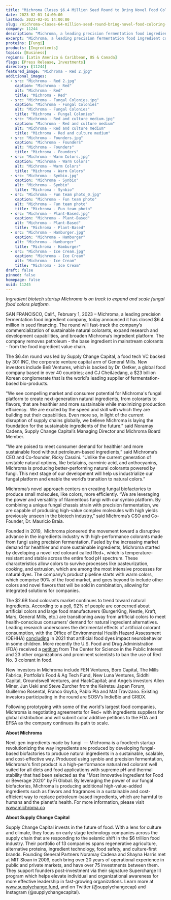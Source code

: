```yaml
---
title: "Michroma Closes $6.4 Million Seed Round to Bring Novel Food Coloring to Market"
date: 2023-02-01 14:00:00
lastmod: 2023-02-01 14:00:00
slug: /michroma-closes-64-million-seed-round-bring-novel-food-coloring-market
company: 11244
description: "Michroma, a leading precision fermentation food ingredient company, today announced it has closed $6.4 million in seed financing."
excerpt: "Michroma, a leading precision fermentation food ingredient company, today announced it has closed $6.4 million in seed financing."
proteins: [Fungi]
products: [Ingredients]
topics: [Business]
regions: [Latin America & Caribbean, US & Canada]
flags: [Press Release, Investments]
directory: [11244]
featured_image: "Michroma - Red 2.jpg"
additional_images:
  - src: "Michroma - Red 2.jpg"
    caption: "Michroma - Red"
    alt: "Michroma - Red"
    title: "Michroma - Red"
  - src: "Michroma - Fungal Colonies.jpg"
    caption: "Michroma - Fungal Colonies"
    alt: "Michroma - Fungal Colonies"
    title: "Michroma - Fungal Colonies"
  - src: "Michroma - Red and culture medium.jpg"
    caption: "Michroma - Red and culture medium"
    alt: "Michroma - Red and culture medium"
    title: "Michroma - Red and culture medium"
  - src: "Michroma - Founders.jpg"
    caption: "Michroma - Founders"
    alt: "Michroma - Founders"
    title: "Michroma - Founders"
  - src: "Michroma - Warm Colors.jpg"
    caption: "Michroma - Warm Colors"
    alt: "Michroma - Warm Colors"
    title: "Michroma - Warm Colors"
  - src: "Michroma - Synbio.jpg"
    caption: "Michroma - Synbio"
    alt: "Michroma - Synbio"
    title: "Michroma - Synbio"
  - src: "Michroma - Fun team photo_0.jpg"
    caption: "Michroma - Fun team photo"
    alt: "Michroma - Fun team photo"
    title: "Michroma - Fun team photo"
  - src: "Michroma - Plant-Based.jpg"
    caption: "Michroma - Plant-Based"
    alt: "Michroma - Plant-Based"
    title: "Michroma - Plant-Based"
  - src: "Michroma - Hamburger.jpg"
    caption: "Michroma - Hamburger"
    alt: "Michroma - Hamburger"
    title: "Michroma - Hamburger"
  - src: "Michroma - Ice Cream.jpg"
    caption: "Michroma - Ice Cream"
    alt: "Michroma - Ice Cream"
    title: "Michroma - Ice Cream"
draft: false
pinned: false
homepage: false
uuid: 11245
---
```

<p><em>Ingredient biotech startup Michroma is on track to expand and scale fungal food colors platform.</em></p>
<p>SAN FRANCISCO, Calif., February 1, 2023 – Michroma, a leading precision fermentation food ingredient company, today announced it has closed $6.4 million in seed financing. The round will fast-track the company’s commercialization of sustainable natural colorants, expand research and development capabilities, and broaden Michroma’s ingredient platform. The company removes petroleum - the base ingredient in mainstream colorants - from the food ingredient value chain.</p>
<p>The $6.4m round was led by Supply Change Capital, a food tech VC backed by 301 INC, the corporate venture capital arm of General Mills. New investors include Be8 Ventures, which is backed by Dr. Oetker, a global food company based in over 40 countries; and CJ CheilJedang, a $23 billion Korean conglomerate that is the world's leading supplier of fermentation-based bio-products.</p>
<p>"We see compelling market and consumer potential for Michroma's fungal platform to create next-generation natural ingredients, from colorants to flavors, that are healthier and more sustainable while maximizing production efficiency.  We are excited by the speed and skill with which they are building out their capabilities. Even more so, in light of the current disruption of supply chains globally, we believe Michroma is laying the foundation for the sustainable ingredients of the future." said Noramay Cadena, Supply Change Capital’s Managing Director and Michroma Board Member.</p>
<p>"We are poised to meet consumer demand for healthier and more sustainable food without petroleum-based ingredients,” said Michroma’s CEO and Co-founder, Ricky Cassini. “Unlike the current generation of unstable natural options, like betalains, carminic acid, and anthocyanins, Michroma is producing better-performing natural colorants powered by fungi. This next stage of our development will help us industrialize our fungal platform and enable the world’s transition to natural colors.”</p>
<p>Michroma’s novel approach centers on creating fungal biofactories to produce small molecules, like colors, more efficiently. “We are leveraging the power and versatility of filamentous fungi with our synbio platform. By combining a unique fungal chassis strain with precision fermentation, we are capable of producing high-value complex molecules with high yields previously unseen in the biotech industry,” said Michroma’s CSO and Co-Founder, Dr. Mauricio Braia.</p>
<p>Founded in 2019,  Michroma pioneered the movement toward a disruptive advance in the ingredients industry with high-performance colorants made from fungi using precision fermentation. Fueled by the increasing market demand for healthier and more sustainable ingredients, Michroma started by developing a novel red colorant called Red+, which is temperature-resistant and stable across the entire food pH spectrum. These characteristics allow colors to survive processes like pasteurization, cooking, and extrusion, which are among the most intensive processes for natural dyes. The company’s product pipeline starts with warm colors, which comprise 90% of the food market, and goes beyond to include other colors and novel flavors that will be sold in combination, allowing for integrated solutions for companies. </p>
<p>The $2.6B food colorants market continues to trend toward natural ingredients. According to a <a href="https://www.foodnavigator.com/Article/2011/10/06/Nielsen-poll-indicates-global-preference-for-natural-food-colours"><u>poll</u></a>, 92% of people are concerned about artificial colors and large food manufacturers (BurgerKing, Nestle, Kraft, Mars, General Mills, etc.) are transitioning away from artificial colors to meet health-conscious consumers’ demand for natural ingredient alternatives. Leading research underscores the detrimental effects of artificial colorant consumption, with the Office of Environmental Health Hazard Assessment (OEHHA) <a href="https://oehha.ca.gov/risk-assessment/press-release/report-links-synthetic-food-dyes-hyperactivity-and-other"><u>concluding</u></a> in 2021 that artificial food dyes impact neurobehavior in some children. More recently the U.S. Food and Drug Administration (FDA) received a <a href="https://www.cspinet.org/resource/red-3-petition"><u>petition</u></a> from The Center for Science in the Public Interest and 23 other organizations and prominent scientists​​ to ban the use of Red No. 3 colorant in food.</p>
<p>New investors in Michroma include FEN Ventures, Boro Capital, The Mills Fabrica, Portfolia’s Food & Ag Tech Fund, New Luna Ventures, Siddhi Capital, Groundswell Ventures, and HackCapital; and Angels investors Allen Miner, Jun Ueki and Steve Zurcher from the Keiretsu Japan Forum, Guillermo Rosental, Franco Goytia, Pablo Pla and Mat Travizano. Existing investors participating in the round are SOSV’s IndieBio and GRIDX.</p>
<p>Following prototyping with some of the world's largest food companies, Michroma is negotiating agreements for Red+ with ingredients suppliers for global distribution and will submit color additive petitions to the FDA and EFSA as the company continues its path to scale.</p>
<p><strong>About Michroma   </strong></p>
<p>Next-gen ingredients made by fungi  — Michroma is a foodtech startup revolutionizing the way ingredients are produced by developing fungal-based biofactories to produce natural ingredients in a sustainable, scalable, and cost-effective way. Produced using synbio and precision fermentation, Michroma's first product is a high-performance natural red colorant well suited for all diets and food applications with supreme pH and thermal stability that had been selected as the "Most Innovative Ingredient for Food or Beverage 2020" by Fi Global. By leveraging the power of our fungal biofactories, Michroma is producing additional high-value-added ingredients such as flavors and fragrances in a sustainable and cost-efficient way to replace petroleum-based ingredients, which are harmful to humans and the planet's health. For more information, please visit <a href="http://www.michroma.co"><u>www.michroma.co</u></a></p>
<p><strong>About Supply Change Capital</strong></p>
<p>Supply Change Capital invests in the future of food. With a lens for culture and climate, they focus on early stage technology companies across the supply chain that are responding to the seismic shift in the $6 trillion food industry. Their portfolio of 13 companies spans regenerative agriculture, alternative proteins, ingredient technology, food safety, and culture-first brands. Founding General Partners Noramay Cadena and Shayna Harris met at MIT Sloan in 2009, each bring over 20 years of operational experience in public and private markets, and have over 75 investments between them. They support founders post-investment via their signature Supercharge III program which helps elevate individual and organizational awareness for more effective leadership in fast-growing organizations. Learn more at <a href="http://www.supplychangecapital.fund"><u>www.supplychange.fund</u></a>, and on Twitter (@supplychangecap) and Instagram (@supplychangecapital).</p>
